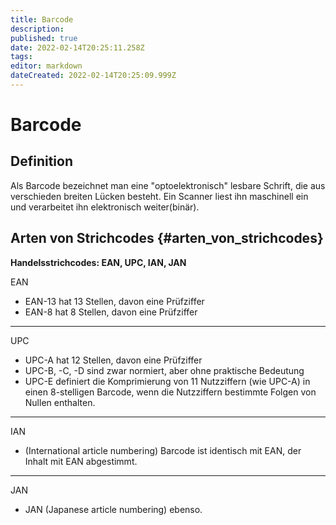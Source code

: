 ```yaml
---
title: Barcode
description: 
published: true
date: 2022-02-14T20:25:11.258Z
tags: 
editor: markdown
dateCreated: 2022-02-14T20:25:09.999Z
---
```


# Barcode

## Definition

Als Barcode bezeichnet man eine \"optoelektronisch\" lesbare Schrift,
die aus verschieden breiten Lücken besteht. Ein Scanner liest ihn
maschinell ein und verarbeitet ihn elektronisch weiter(binär).

## Arten von Strichcodes {#arten_von_strichcodes}

**Handelsstrichcodes: EAN, UPC, IAN, JAN**

EAN

-   EAN-13 hat 13 Stellen, davon eine Prüfziffer
-   EAN-8 hat 8 Stellen, davon eine Prüfziffer

------------------------------------------------------------------------

UPC

-   UPC-A hat 12 Stellen, davon eine Prüfziffer
-   UPC-B, -C, -D sind zwar normiert, aber ohne praktische Bedeutung
-   UPC-E definiert die Komprimierung von 11 Nutzziffern (wie UPC-A) in
    einen 8-stelligen Barcode, wenn die Nutzziffern bestimmte Folgen von
    Nullen enthalten.

------------------------------------------------------------------------

IAN

-   (International article numbering) Barcode ist identisch mit EAN, der
    Inhalt mit EAN abgestimmt.

------------------------------------------------------------------------

JAN

-   JAN (Japanese article numbering) ebenso.